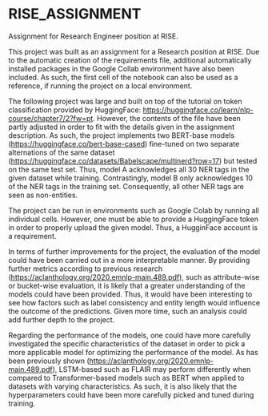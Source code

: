 # RISE_ASSIGNMENT
Assignment for Research Engineer position at RISE.

This project was built as an assignment for a Research position at RISE. Due to the automatic creation of the requirements file, additional automatically installed packages in the Google Collab environment have also been included. As such, the first cell of the notebook can also be used as a reference, if running the project on a local environment.

The following project was large and built on top of the tutorial on token classification provided by HuggingFace: https://huggingface.co/learn/nlp-course/chapter7/2?fw=pt. However, the contents of the file have been partly adjusted in order to fit with the details given in the assignment description. As such, the project implements two BERT-base models (https://huggingface.co/bert-base-cased) fine-tuned on two separate alternations of the same dataset (https://huggingface.co/datasets/Babelscape/multinerd?row=17) but tested on the same test set. Thus, model A acknowledges all 30 NER tags in the given dataset while training. Contrastingly, model B only acknowledges 10 of the NER tags in the training set. Consequently, all other NER tags are seen as non-entities.

The project can be run in environments such as Google Colab by running all individual cells. However, one must be able to provide a HuggingFace token in order to properly upload the given model. Thus, a HugginFace account is a requirement.

In terms of further improvements for the project, the evaluation of the model could have been carried out in a more interpretable manner. By providing further metrics according to previous research (https://aclanthology.org/2020.emnlp-main.489.pdf), such as attribute-wise or bucket-wise evaluation, it is likely that a greater understanding of the models could have been provided. Thus, it would have been interesting to see how factors such as label consistency and entity length would influence the outcome of the predictions. Given more time, such an analysis could add further depth to the project.

Regarding the performance of the models, one could have more carefully investigated the specific characteristics of the dataset in order to pick a more applicable model for optimizing the performance of the model. As has been previously shown (https://aclanthology.org/2020.emnlp-main.489.pdf), LSTM-based such as FLAIR may perform differently when compared to Transformer-based models such as BERT when applied to datasets with varying characteristics. As such, it is also likely that the hyperparameters could have been more carefully picked and tuned during training.


